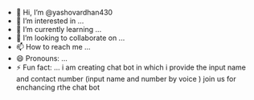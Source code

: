 - 👋 Hi, I’m @yashovardhan430
- 👀 I’m interested in ...
- 🌱 I’m currently learning ...
- 💞️ I’m looking to collaborate on ...
- 📫 How to reach me ...
- 😄 Pronouns: ...
- ⚡ Fun fact: ...
i am creating chat bot in which i provide the input name and contact number (input name and number by voice )
join us for enchancing rthe chat bot
<!---
yashovardhan430/yashovardhan430 is a ✨ special ✨ repository because its `README.md` (this file) appears on your GitHub profile.
You can click the Preview link to take a look at your changes.
--->
